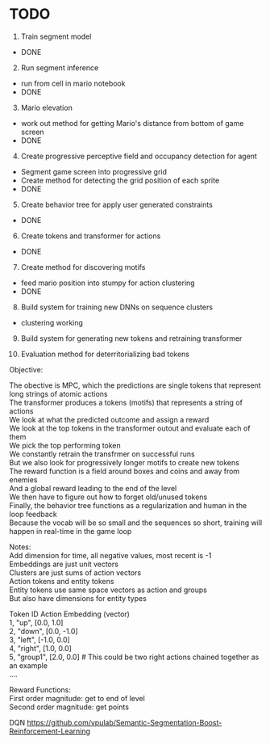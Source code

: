 


# TODO

1. Train segment model  
 - DONE  

2. Run segment inference  
 - run from cell in mario notebook  
 - DONE  

3. Mario elevation  
 - work out method for getting Mario's distance from bottom of game screen   
 - DONE  
 
4. Create progressive perceptive field and occupancy detection for agent  
 - Segment game screen into progressive grid  
 - Create method for detecting the grid position of each sprite  
 - DONE  

5. Create behavior tree for apply user generated constraints  
 - DONE

6. Create tokens and transformer for actions  
 - DONE

7. Create method for discovering motifs
 - feed mario position into stumpy for action clustering  
 - DONE

8. Build system for training new DNNs on sequence clusters  
 - clustering working

9. Build system for generating new tokens and retraining transformer  

10. Evaluation method for deterritorializing bad tokens  



Objective:  

The obective is MPC, which the predictions are single tokens that represent long strings of atomic actions  
The transformer produces a tokens (motifs) that represents a string of actions  
We look at what the predicted outcome and assign a reward  
We look at the top tokens in the transformer outout and evaluate each of them  
We pick the top performing token  
We constantly retrain the transfrmer on successful runs  
But we also look for progressively longer motifs to create new tokens  
The reward function is a field around boxes and coins and away from enemies  
And a global reward leading to the end of the level  
We then have to figure out how to forget old/unused tokens  
Finally, the behavior tree functions as a regularization and human in the loop feedback  
Because the vocab will be so small and the sequences so short, training will happen in real-time in the game loop  



Notes:  
Add dimension for time, all negative values, most recent is -1  
Embeddings are just unit vectors  
Clusters are just sums of action vectors  
Action tokens and entity tokens  
Entity tokens use same space vectors as action and groups  
But also have dimensions for entity types  


Token ID Action Embedding (vector)  
1, "up",     [0.0, 1.0]  
2, "down",   [0.0, -1.0]  
3, "left",   [-1.0, 0.0]  
4, "right",  [1.0, 0.0]  
5, "group1", [2.0, 0.0] # This could be two right actions chained together as an example  
....  


Reward Functions:  
First order magnitude: get to end of level  
Second order magnitude: get points  



DQN
https://github.com/vpulab/Semantic-Segmentation-Boost-Reinforcement-Learning

